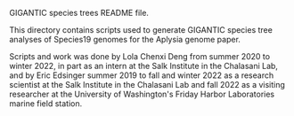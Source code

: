 GIGANTIC species trees README file.

This directory contains scripts used to generate GIGANTIC species tree analyses of Species19 genomes for the Aplysia genome paper. 

Scripts and work was done by Lola Chenxi Deng from summer 2020 to winter 2022, in part as an intern at the Salk Institute in the Chalasani Lab, and by Eric Edsinger summer 2019 to fall and winter 2022 as a research scientist at the Salk Institute in the Chalasani Lab and fall 2022 as a visiting researcher at the University of Washington's Friday Harbor Laboratories marine field station.
